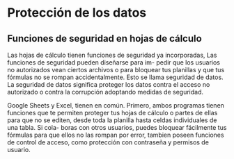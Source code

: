# Protección de los datos

## Funciones de seguridad en hojas de cálculo

Las hojas de cálculo tienen funciones de seguridad ya incorporadas, Las funciones de seguridad pueden diseñarse para im-
pedir que los usuarios no autorizados vean ciertos archivos o para bloquear tus planillas y que tus fórmulas no se rompan
accidentalmente. Esto se llama seguridad de datos. La seguridad de datos significa proteger los datos contra el acceso no
autorizado o contra la corrupción adoptando medidas de seguridad.

Google Sheets y Excel, tienen en común. Primero, ambos programas tienen funciones que te permiten proteger tus hojas de
cálculo o partes de ellas para que no se editen, desde toda la planilla hasta celdas individuales de una tabla. Si cola-
boras con otros usuarios, puedes bloquear fácilmente tus fórmulas para que ellos no las rompan por error, tambien poseen
funciones de control de acceso, como protección con contraseña y permisos de usuario.
